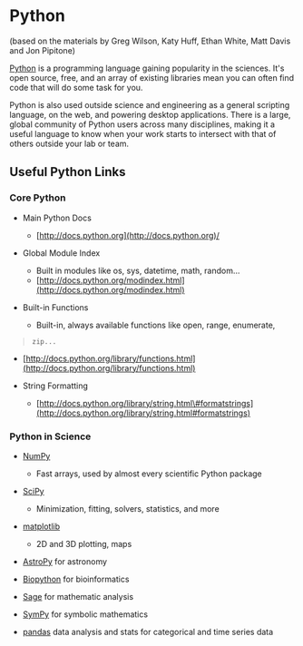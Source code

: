 Python
======

(based on the materials by Greg Wilson, Katy Huff, Ethan White, Matt Davis and Jon Pipitone)

[Python](http://www.python.org) is a programming language gaining
popularity in the sciences. It's open source, free, and an array of
existing libraries mean you can often find code that will do some task
for you.

Python is also used outside science and engineering as a general
scripting language, on the web, and powering desktop applications. There
is a large, global community of Python users across many disciplines,
making it a useful language to know when your work starts to intersect
with that of others outside your lab or team.

Useful Python Links
-------------------

### Core Python

 - Main Python Docs
   - [http://docs.python.org](http://docs.python.org)/

 - Global Module Index
   - Built in modules like os, sys, datetime, math, random...
   - [http://docs.python.org/modindex.html](http://docs.python.org/modindex.html)
 - Built-in Functions
   - Built-in, always available functions like open, range, enumerate,
>     zip...
   - [http://docs.python.org/library/functions.html](http://docs.python.org/library/functions.html)

 - String Formatting
   - [http://docs.python.org/library/string.html\#formatstrings](http://docs.python.org/library/string.html#formatstrings)

### Python in Science

 - [NumPy](http://numpy.scipy.org/)
   - Fast arrays, used by almost every scientific Python package

 - [SciPy](http://www.scipy.org/)
   - Minimization, fitting, solvers, statistics, and more

 - [matplotlib](http://matplotlib.sourceforge.net/)
   - 2D and 3D plotting, maps

 - [AstroPy](http://astropy.org) for astronomy
 - [Biopython](http://biopython.org/wiki/Biopython) for bioinformatics
 - [Sage](http://www.sagemath.org/) for mathematic analysis
 - [SymPy](http://sympy.org/en/index.html) for symbolic mathematics
 - [pandas](http://pandas.pydata.org/) data analysis and stats for
    categorical and time series data
